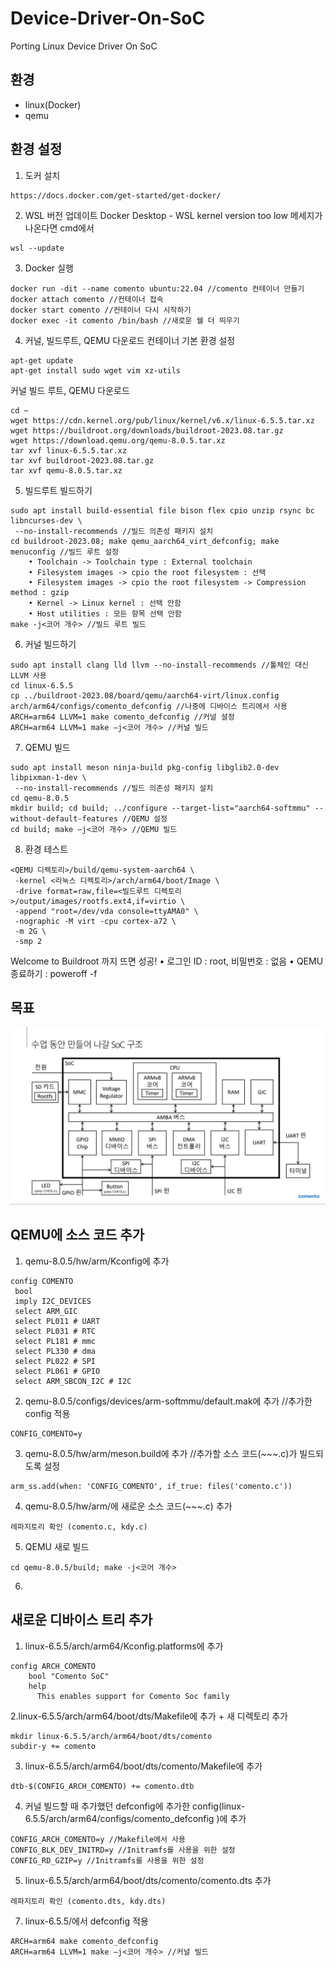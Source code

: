 # Device-Driver-On-SoC
Porting Linux Device Driver On SoC

## 환경
- linux(Docker)
- qemu

## 환경 설정
1. 도커 설치
```
https://docs.docker.com/get-started/get-docker/
```
2. WSL 버전 업데이트
Docker Desktop - WSL kernel version too low 메세지가 나온다면 cmd에서
```
wsl --update
```
3. Docker 실행
```
docker run -dit --name comento ubuntu:22.04 //comento 컨테이너 만들기
docker attach comento //컨테이너 접속
docker start comento //컨테이너 다시 시작하기
docker exec -it comento /bin/bash //새로운 쉘 더 띄우기
```
4. 커널, 빌드루트, QEMU 다운로드
컨테이너 기본 환경 설정
```
apt-get update
apt-get install sudo wget vim xz-utils
```
커널 빌드 루트, QEMU 다운로드
```
cd ~
wget https://cdn.kernel.org/pub/linux/kernel/v6.x/linux-6.5.5.tar.xz
wget https://buildroot.org/downloads/buildroot-2023.08.tar.gz
wget https://download.qemu.org/qemu-8.0.5.tar.xz
tar xvf linux-6.5.5.tar.xz
tar xvf buildroot-2023.08.tar.gz
tar xvf qemu-8.0.5.tar.xz
```
5. 빌드루트 빌드하기
```
sudo apt install build-essential file bison flex cpio unzip rsync bc libncurses-dev \
 --no-install-recommends //빌드 의존성 패키지 설치
cd buildroot-2023.08; make qemu_aarch64_virt_defconfig; make menuconfig //빌드 루트 설정
	• Toolchain -> Toolchain type : External toolchain
	• Filesystem images -> cpio the root filesystem : 선택
	• Filesystem images -> cpio the root filesystem -> Compression method : gzip
	• Kernel -> Linux kernel : 선택 안함
	• Host utilities : 모든 항목 선택 안함
make -j<코어 개수> //빌드 루트 빌드
```
6. 커널 빌드하기
```
sudo apt install clang lld llvm --no-install-recommends //툴체인 대신 LLVM 사용
cd linux-6.5.5
cp ../buildroot-2023.08/board/qemu/aarch64-virt/linux.config arch/arm64/configs/comento_defconfig //나중에 디바이스 트리에서 사용
ARCH=arm64 LLVM=1 make comento_defconfig //커널 설정
ARCH=arm64 LLVM=1 make –j<코어 개수> //커널 빌드
```
7. QEMU 빌드
```
sudo apt install meson ninja-build pkg-config libglib2.0-dev libpixman-1-dev \
 --no-install-recommends //빌드 의존성 패키지 설치
cd qemu-8.0.5
mkdir build; cd build; ../configure --target-list="aarch64-softmmu" --without-default-features //QEMU 설정
cd build; make –j<코어 개수> //QEMU 빌드
```
8. 환경 테스트
```
<QEMU 디렉토리>/build/qemu-system-aarch64 \
 -kernel <리눅스 디렉토리>/arch/arm64/boot/Image \
 -drive format=raw,file=<빌드루트 디렉토리>/output/images/rootfs.ext4,if=virtio \
 -append "root=/dev/vda console=ttyAMA0" \
 -nographic -M virt -cpu cortex-a72 \
 -m 2G \
 -smp 2
```
Welcome to Buildroot 까지 뜨면 성공!
• 로그인 ID : root, 비밀번호 : 없음
• QEMU 종료하기 : poweroff -f

## 목표
![최종 목표](https://github.com/Dae-Yong-Kim/Device-Driver-On-SoC/blob/main/readmefile_image/%EC%B5%9C%EC%A2%85%20%EB%AA%A9%ED%91%9C.jpg)

## QEMU에 소스 코드 추가
1. qemu-8.0.5/hw/arm/Kconfig에 추가
```
config COMENTO
 bool
 imply I2C_DEVICES
 select ARM_GIC
 select PL011 # UART
 select PL031 # RTC
 select PL181 # mmc
 select PL330 # dma
 select PL022 # SPI
 select PL061 # GPIO
 select ARM_SBCON_I2C # I2C
```
2. qemu-8.0.5/configs/devices/arm-softmmu/default.mak에 추가 //추가한 config 적용
```
CONFIG_COMENTO=y
```
3. qemu-8.0.5/hw/arm/meson.build에 추가 //추가할 소스 코드(~~~.c)가 빌드되도록 설정
```
arm_ss.add(when: 'CONFIG_COMENTO', if_true: files('comento.c'))
```
4. qemu-8.0.5/hw/arm/에 새로운 소스 코드(~~~.c) 추가
```
레파지토리 확인 (comento.c, kdy.c)
```
5. QEMU 새로 빌드
```
cd qemu-8.0.5/build; make -j<코어 개수>
```
6. 


## 새로운 디바이스 트리 추가
1. linux-6.5.5/arch/arm64/Kconfig.platforms에 추가
```
config ARCH_COMENTO
	bool "Comento SoC"
	help
	  This enables support for Comento Soc family
```
2.linux-6.5.5/arch/arm64/boot/dts/Makefile에 추가 + 새 디렉토리 추가
```
mkdir linux-6.5.5/arch/arm64/boot/dts/comento
subdir-y += comento
```
3. linux-6.5.5/arch/arm64/boot/dts/comento/Makefile에 추가
```
dtb-$(CONFIG_ARCH_COMENTO) += comento.dtb
```
4. 커널 빌드할 때 추가했던 defconfig에 추가한 config(linux-6.5.5/arch/arm64/configs/comento_defconfig
)에 추가
```
CONFIG_ARCH_COMENTO=y //Makefile에서 사용
CONFIG_BLK_DEV_INITRD=y //Initramfs를 사용을 위한 설정
CONFIG_RD_GZIP=y //Initramfs를 사용을 위한 설정
```
5. linux-6.5.5/arch/arm64/boot/dts/comento/comento.dts 추가
```
레파지토리 확인 (comento.dts, kdy.dts)
```
7. linux-6.5.5/에서 defconfig 적용
```
ARCH=arm64 make comento_defconfig
ARCH=arm64 LLVM=1 make –j<코어 개수> //커널 빌드
```
